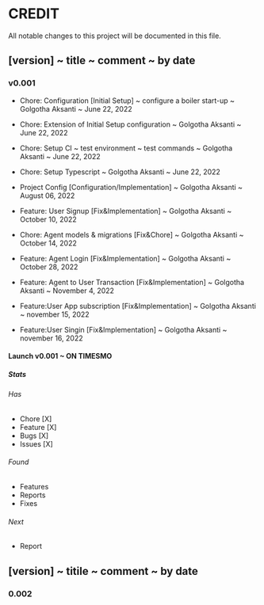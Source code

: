 # CREDIT

All notable changes to this project will be documented in this file.

## [version] ~ title ~ comment ~ by date

### v0.001

- Chore: Configuration [Initial Setup] ~ configure a boiler start-up ~ Golgotha Aksanti ~ June 22, 2022

- Chore: Extension of Initial Setup configuration ~ Golgotha Aksanti ~ June 22, 2022

- Chore: Setup CI ~ test environment ~ test commands ~ Golgotha Aksanti ~ June 22, 2022

- Chore: Setup Typescript ~ Golgotha Aksanti ~ June 22, 2022

- Project Config [Configuration/Implementation] ~ Golgotha Aksanti ~ August 06, 2022

- Feature: User Signup [Fix&Implementation] ~ Golgotha Aksanti ~ October 10, 2022

- Chore: Agent models & migrations [Fix&Chore] ~ Golgotha Aksanti ~ October 14, 2022

- Feature: Agent Login [Fix&Implementation] ~ Golgotha Aksanti ~ October 28, 2022

- Feature: Agent to User Transaction [Fix&Implementation] ~ Golgotha Aksanti ~ November 4, 2022

- Feature:User App subscription [Fix&Implementation] ~ Golgotha Aksanti ~ november 15, 2022

- Feature:User Singin [Fix&Implementation] ~ Golgotha Aksanti ~ november 16, 2022

#### Launch v0.001 ~ ON TIMESMO

##### Stats

###### Has

- Chore [X]
- Feature [X]
- Bugs [X]
- Issues [X]

###### Found

- Features
- Reports
- Fixes

###### Next

- Report

## [version] ~ titile ~ comment ~ by date

### 0.002
